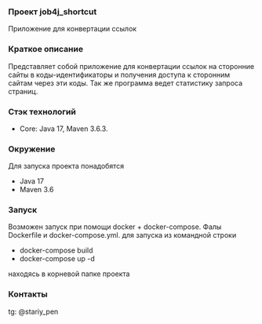 ###  Проект job4j_shortcut 
Приложение для конвертации ссылок 
### Краткое описание
Представляет собой приложение для конвертации ссылок
на сторонние сайты в коды-идентификаторы и получения
доступа к сторонним сайтам через эти коды. Так же
программа ведет статистику запроса страниц.
### Стэк технологий
- Core: Java 17, Maven 3.6.3.

### Окружение
Для запуска проекта понадобятся
- Java 17
- Maven 3.6

### Запуск
Возможен запуск при помощи docker + docker-compose. Фалы Dockerfile и docker-compose.yml.
для запуска из командной строки

- docker-compose build
- docker-compose up -d

находясь в корневой папке проекта

### Контакты
tg: @stariy_pen
